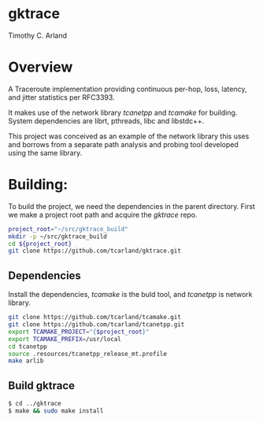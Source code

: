 gktrace
========

Timothy C. Arland <tcarland at gmail dot com>

# Overview 

A Traceroute implementation providing continuous per-hop, loss, 
latency, and jitter statistics per RFC3393.

It makes use of the network library *tcanetpp* and *tcamake* for 
building. System dependencies are librt, pthreads, libc and libstdc++.

This project was conceived as an example of the network library this 
uses and borrows from a separate path analysis and probing tool 
developed using the same library.

# Building:

To build the project, we need the dependencies in the parent directory.
First we make a project root path and acquire the *gktrace* repo.
```bash
project_root="~/src/gktrace_build"
mkdir -p ~/src/gktrace_build
cd ${project_root}
git clone https://github.com/tcarland/gktrace.git
```

## Dependencies

Install the dependencies, *tcamake* is the buld tool, and *tcanetpp* is 
network library.
```bash
git clone https://github.com/tcarland/tcamake.git
git clone https://github.com/tcarland/tcanetpp.git
export TCAMAKE_PROJECT="{$project_root}"
export TCAMAKE_PREFIX=/usr/local
cd tcanetpp
source .resources/tcanetpp_release_mt.profile
make arlib
```

## Build gktrace

```bash
$ cd ../gktrace
$ make && sudo make install
```